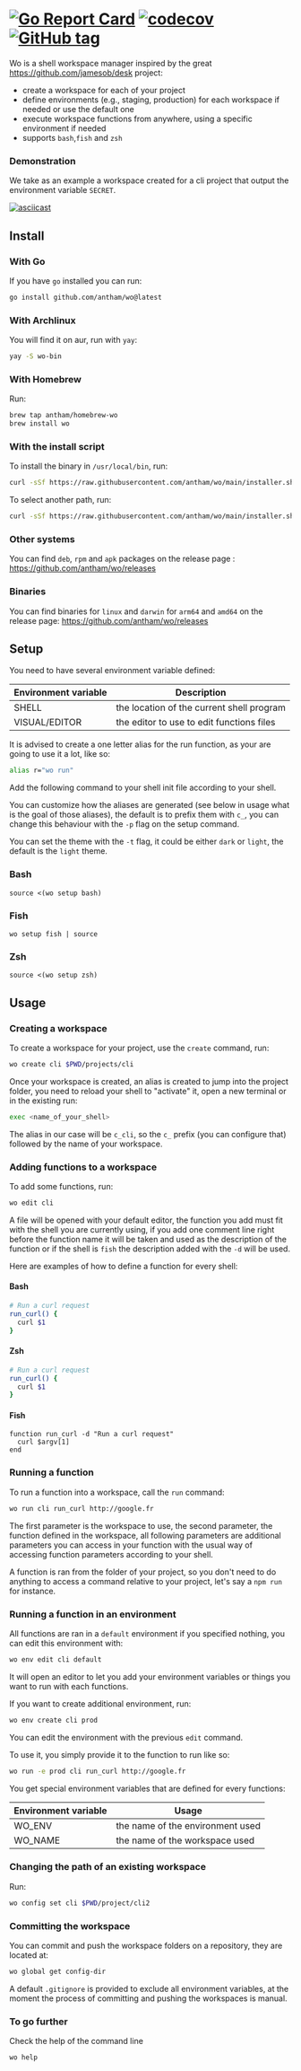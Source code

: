 # [![Go Report Card](https://goreportcard.com/badge/github.com/antham/wo)](https://goreportcard.com/report/github.com/antham/wo) [![codecov](https://codecov.io/gh/antham/wo/graph/badge.svg?token=l5zT9434GU)](https://codecov.io/gh/antham/wo) [![GitHub tag](https://img.shields.io/github/tag/antham/wo.svg)]()

Wo is a shell workspace manager inspired by the great https://github.com/jamesob/desk project:
* create a workspace for each of your project
* define environments (e.g., staging, production) for each workspace if needed or use the default one
* execute workspace functions from anywhere, using a specific environment if needed
* supports `bash`,`fish` and `zsh`

### Demonstration

We take as an example a workspace created for a cli project that output the environment variable `SECRET`.

[![asciicast](https://asciinema.org/a/yGEwo4mv3bNcmTM3YC0oD4kfN.svg)](https://asciinema.org/a/yGEwo4mv3bNcmTM3YC0oD4kfN)

## Install

### With Go

If you have `go` installed you can run:

``` sh
go install github.com/antham/wo@latest
```

### With Archlinux

You will find it on aur, run with `yay`:

``` sh
yay -S wo-bin
```

### With Homebrew

Run:

``` sh
brew tap antham/homebrew-wo
brew install wo
```

### With the install script

To install the binary in `/usr/local/bin`, run:

``` sh
curl -sSf https://raw.githubusercontent.com/antham/wo/main/installer.sh | sudo sh
```

To select another path, run:

``` sh
curl -sSf https://raw.githubusercontent.com/antham/wo/main/installer.sh | sh -s -- -o "<install_path>"
```

### Other systems

You can find `deb`, `rpm` and `apk` packages on the release page : https://github.com/antham/wo/releases

### Binaries

You can find binaries for `linux` and `darwin` for `arm64` and `amd64` on the release page: https://github.com/antham/wo/releases

## Setup

You need to have several environment variable defined:

| Environment variable | Description                               |
|----------------------|-------------------------------------------|
| SHELL                | the location of the current shell program |
| VISUAL/EDITOR        | the editor to use to edit functions files |

It is advised to create a one letter alias for the run function, as your are going to use it a lot, like so:
``` sh
alias r="wo run"
```

Add the following command to your shell init file according to your shell.

You can customize how the aliases are generated (see below in usage what is the goal of those aliases), the default is to prefix them with `c_`, you can change this behaviour with the `-p` flag on the setup command.

You can set the theme with the `-t` flag, it could be either `dark` or `light`, the default is the `light` theme.

### Bash

`source <(wo setup bash)`

### Fish

`wo setup fish | source`

### Zsh

`source <(wo setup zsh)`

## Usage

### Creating a workspace

To create a workspace for your project, use the `create` command, run:
``` sh
wo create cli $PWD/projects/cli
```

Once your workspace is created, an alias is created to jump into the project folder, you need to reload your shell to "activate" it, open a new terminal or in the existing run:

``` sh
exec <name_of_your_shell>
```

The alias in our case will be `c_cli`, so the `c_` prefix (you can configure that) followed by the name of your workspace.


### Adding functions to a workspace

To add some functions, run:

``` sh
wo edit cli
```

A file will be opened with your default editor, the function you add must fit with the shell you are currently using, if you add one comment line right before the function name it will be taken and used as the description of the function or if the shell is `fish` the description added with the `-d` will be used.

Here are examples of how to define a function for every shell:

#### Bash
``` bash
# Run a curl request
run_curl() {
  curl $1
}
```

#### Zsh

``` zsh
# Run a curl request
run_curl() {
  curl $1
}
```

#### Fish

``` fish
function run_curl -d "Run a curl request"
  curl $argv[1]
end
```

### Running a function

To run a function into a workspace, call the `run` command:

``` sh
wo run cli run_curl http://google.fr
```

The first parameter is the workspace to use, the second parameter, the function defined in the workspace, all following parameters are additional parameters you can access in your function with the usual way of accessing function parameters according to your shell.


A function is ran from the folder of your project, so you don't need to do anything to access a command relative to your project, let's say a `npm run` for instance.


### Running a function in an environment

All functions are ran in a `default` environment if you specified nothing, you can edit this environment with:

``` sh
wo env edit cli default
```

It will open an editor to let you add your environment variables or things you want to run with each functions.

If you want to create additional environment, run:

``` sh
wo env create cli prod
```

You can edit the environment with the previous `edit` command.

To use it, you simply provide it to the function to run like so:

``` sh
wo run -e prod cli run_curl http://google.fr
```

You get special environment variables that are defined for every functions:

| Environment variable | Usage                            |
|----------------------|----------------------------------|
| WO_ENV               | the name of the environment used |
| WO_NAME              | the name of the workspace used   |

### Changing the path of an existing workspace

Run:

``` sh
wo config set cli $PWD/project/cli2
```

### Committing the workspace

You can commit and push the workspace folders on a repository, they are located at:

``` sh
wo global get config-dir
```

A default `.gitignore` is provided to exclude all environment variables, at the moment the process of committing and pushing the workspaces is manual. 

### To go further

Check the help of the command line

``` sh
wo help
```
